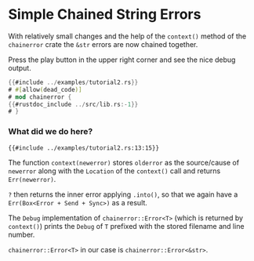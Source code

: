 # Simple Chained String Errors

With relatively small changes and the help of the `context()` method of the `chainerror` crate
the `&str` errors are now chained together.

Press the play button in the upper right corner and see the nice debug output.

~~~rust
{{#include ../examples/tutorial2.rs}}
# #[allow(dead_code)]
# mod chainerror {
{{#rustdoc_include ../src/lib.rs:-1}}
# }
~~~

### What did we do here?

~~~rust,ignore
{{#include ../examples/tutorial2.rs:13:15}}
~~~

The function `context(newerror)` stores `olderror` as the source/cause of `newerror` 
along with the `Location` of the `context()` call and returns `Err(newerror)`.

`?` then returns the inner error applying `.into()`, so that we
again have a `Err(Box<Error + Send + Sync>)` as a result.

The `Debug` implementation of `chainerror::Error<T>` (which is returned by `context()`)
prints the `Debug` of `T` prefixed with the stored filename and line number.

`chainerror::Error<T>` in our case is `chainerror::Error<&str>`.
